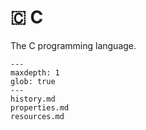 # 🇨 C

The C programming language.

```{toctree}
---
maxdepth: 1
glob: true
---
history.md
properties.md
resources.md
```
